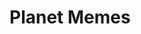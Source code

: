 # Planet Memes

<figure><img src=".gitbook/assets/2023-05-17 17.14.18.jpg" alt=""><figcaption></figcaption></figure>

